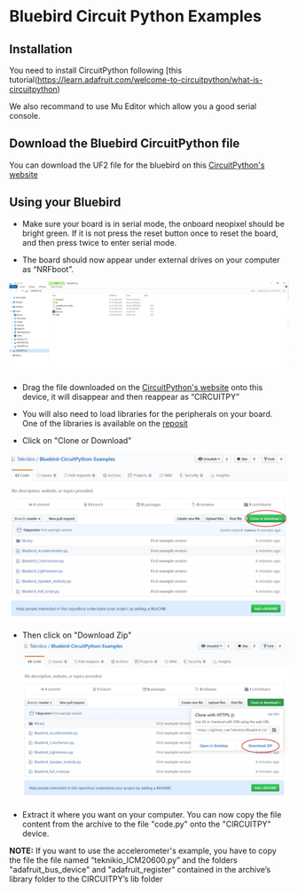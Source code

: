 Bluebird Circuit Python Examples
================================

Installation
------------

You need to install CircuitPython following [this tutorial(https://learn.adafruit.com/welcome-to-circuitpython/what-is-circuitpython)

We also recommand to use Mu Editor which allow you a good serial console.

Download the Bluebird CircuitPython file
-----------------------------------------

You can download the UF2 file for the bluebird on this [CircuitPython's website](https://circuitpython.org/board/teknikio_bluebird/)


Using your Bluebird
-------------------


* Make sure your board is in serial mode, the onboard neopixel should be bright green. If it is not press the reset button once to reset the board, and then press twice to enter serial mode. 

* The board should now appear under external drives on your computer as “NRFboot”.

![CircuitPy](https://github.com/Teknikio/Teknikio.github.io/blob/master/images/capture_circuit_python_example_circuitpy.JPG)

* Drag the file downloaded on the [CircuitPython's website](https://circuitpython.org/board/teknikio_bluebird/) onto this device, it will disappear and then reappear as “CIRCUITPY”

* You will also need to load libraries for the peripherals on your board. One of the libraries is available on the [reposit](https://github.com/Teknikio/Bluebird-CircuitPython-Examples)

* Click on "Clone or Download"

![CloneOrDownload](https://github.com/Teknikio/Teknikio.github.io/blob/master/images/capture_circuit_python_example_download.JPG)

* Then click on "Download Zip"
![DownloadZip](https://github.com/Teknikio/Teknikio.github.io/blob/master/images/capture_circuit_python_example_download_2.jpg)

* Extract it where you want on your computer. You can now copy the file content from the archive to the file "code.py" onto the "CIRCUITPY" device.

**NOTE:** If you want to use the accelerometer's example, you have to copy the file the file named “teknikio_ICM20600.py” and the folders "adafruit_bus_device" and "adafruit_register" contained in the archive’s library folder to the CIRCUITPY’s lib folder
